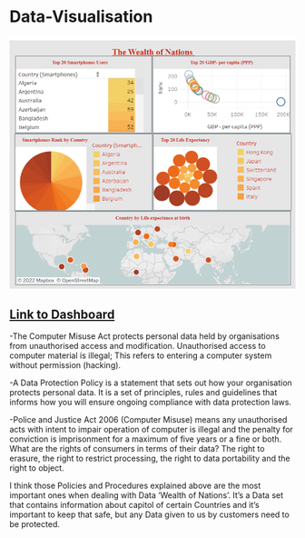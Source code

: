 # Data-Visualisation
![alt text](https://github.com/Aabazay/Data-Visualisation/blob/2cf6dead81483ea02ec82f36b8058e9e25e4b54c/Wealth%20of%20Nation%20Tableu.png)

[Link to Dashboard](https://public.tableau.com/views/WealthofNations_16666223216330/Dashboard1?:language=en-GB&publish=yes&:display_count=n&:origin=viz_share_link)
-----------------------------------
-The Computer Misuse Act protects personal data held by organisations from unauthorised access and modification. Unauthorised access to computer material is illegal; This refers to entering a computer system without permission (hacking).

-A Data Protection Policy is a statement that sets out how your organisation protects personal data. It is a set of principles, rules and guidelines that informs how you will ensure ongoing compliance with data protection laws.

-Police and Justice Act 2006 (Computer Misuse) means any unauthorised acts with intent to impair operation of computer is illegal and the penalty for conviction is imprisonment for a maximum of five years or a fine or both.
What are the rights of consumers in terms of their data? The right to erasure, the right to restrict processing, the right to data portability and the right to object.

I think those Policies and Procedures explained above are the most important ones when dealing with Data ‘Wealth of Nations’. It’s a Data set that contains information about capitol of certain Countries and it’s important to keep that safe, but any Data given to us by customers need to be protected. 
